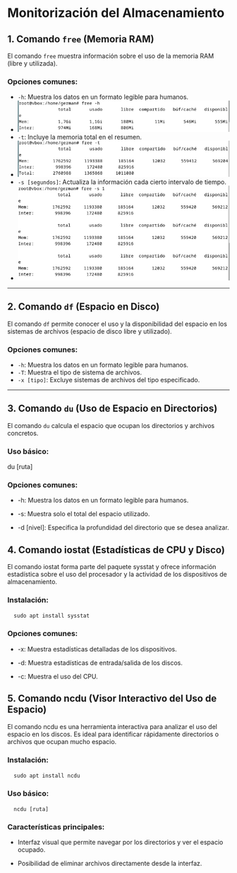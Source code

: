 # Monitorización del Almacenamiento

## 1. Comando `free` (Memoria RAM)

El comando `free` muestra información sobre el uso de la memoria RAM (libre y utilizada).

### Opciones comunes:
- `-h`: Muestra los datos en un formato legible para humanos.
- ![Descripcion](https://github.com/GermanLamela/monitorizacion/blob/main/imagenes/freeh.PNG)
- `-t`: Incluye la memoria total en el resumen.
- ![Descripcion](https://github.com/GermanLamela/monitorizacion/blob/main/imagenes/freet.PNG)
- `-s [segundos]`: Actualiza la información cada cierto intervalo de tiempo.
- ![Descripcion](https://github.com/GermanLamela/monitorizacion/blob/main/imagenes/frees.PNG)

---

## 2. Comando `df` (Espacio en Disco)

El comando `df` permite conocer el uso y la disponibilidad del espacio en los sistemas de archivos (espacio de disco libre y utilizado).

### Opciones comunes:
- `-h`: Muestra los datos en un formato legible para humanos.
- `-T`: Muestra el tipo de sistema de archivos.
- `-x [tipo]`: Excluye sistemas de archivos del tipo especificado.

---

## 3. Comando `du` (Uso de Espacio en Directorios)

El comando `du` calcula el espacio que ocupan los directorios y archivos concretos.

### Uso básico:

du [ruta]

### Opciones comunes:

*   \-h: Muestra los datos en un formato legible para humanos.
    
*   \-s: Muestra solo el total del espacio utilizado.
    
*   \-d \[nivel\]: Especifica la profundidad del directorio que se desea analizar.
    

4\. Comando iostat (Estadísticas de CPU y Disco)
------------------------------------------------

El comando iostat forma parte del paquete sysstat y ofrece información estadística sobre el uso del procesador y la actividad de los dispositivos de almacenamiento.

### Instalación:

`   sudo apt install sysstat   `

### Opciones comunes:

*   \-x: Muestra estadísticas detalladas de los dispositivos.
    
*   \-d: Muestra estadísticas de entrada/salida de los discos.
    
*   \-c: Muestra el uso del CPU.
    

5\. Comando ncdu (Visor Interactivo del Uso de Espacio)
-------------------------------------------------------

El comando ncdu es una herramienta interactiva para analizar el uso del espacio en los discos. Es ideal para identificar rápidamente directorios o archivos que ocupan mucho espacio.

### Instalación:

`   sudo apt install ncdu   `

### Uso básico:

`   ncdu [ruta]   `

### Características principales:

*   Interfaz visual que permite navegar por los directorios y ver el espacio ocupado.
    
*   Posibilidad de eliminar archivos directamente desde la interfaz.
